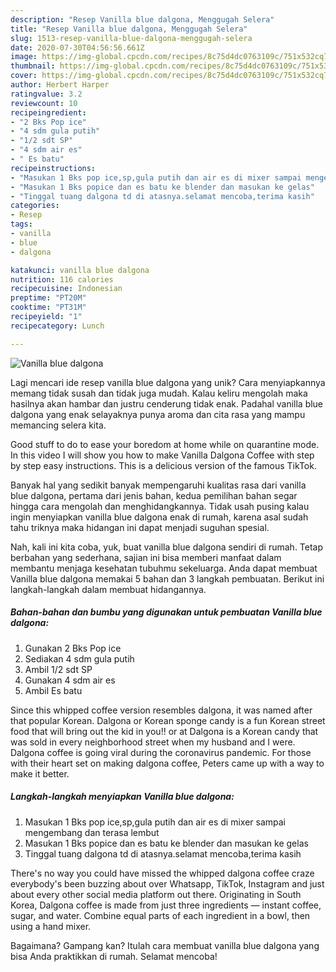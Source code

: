 ```yaml
---
description: "Resep Vanilla blue dalgona, Menggugah Selera"
title: "Resep Vanilla blue dalgona, Menggugah Selera"
slug: 1513-resep-vanilla-blue-dalgona-menggugah-selera
date: 2020-07-30T04:56:56.661Z
image: https://img-global.cpcdn.com/recipes/8c75d4dc0763109c/751x532cq70/vanilla-blue-dalgona-foto-resep-utama.jpg
thumbnail: https://img-global.cpcdn.com/recipes/8c75d4dc0763109c/751x532cq70/vanilla-blue-dalgona-foto-resep-utama.jpg
cover: https://img-global.cpcdn.com/recipes/8c75d4dc0763109c/751x532cq70/vanilla-blue-dalgona-foto-resep-utama.jpg
author: Herbert Harper
ratingvalue: 3.2
reviewcount: 10
recipeingredient:
- "2 Bks Pop ice"
- "4 sdm gula putih"
- "1/2 sdt SP"
- "4 sdm air es"
- " Es batu"
recipeinstructions:
- "Masukan 1 Bks pop ice,sp,gula putih dan air es di mixer sampai mengembang dan terasa lembut"
- "Masukan 1 Bks popice dan es batu ke blender dan masukan ke gelas"
- "Tinggal tuang dalgona td di atasnya.selamat mencoba,terima kasih"
categories:
- Resep
tags:
- vanilla
- blue
- dalgona

katakunci: vanilla blue dalgona 
nutrition: 116 calories
recipecuisine: Indonesian
preptime: "PT20M"
cooktime: "PT31M"
recipeyield: "1"
recipecategory: Lunch

---
```



![Vanilla blue dalgona](https://img-global.cpcdn.com/recipes/8c75d4dc0763109c/751x532cq70/vanilla-blue-dalgona-foto-resep-utama.jpg)

Lagi mencari ide resep vanilla blue dalgona yang unik? Cara menyiapkannya memang tidak susah dan tidak juga mudah. Kalau keliru mengolah maka hasilnya akan hambar dan justru cenderung tidak enak. Padahal vanilla blue dalgona yang enak selayaknya punya aroma dan cita rasa yang mampu memancing selera kita.

Good stuff to do to ease your boredom at home while on quarantine mode. In this video I will show you how to make Vanilla Dalgona Coffee with step by step easy instructions. This is a delicious version of the famous TikTok.

Banyak hal yang sedikit banyak mempengaruhi kualitas rasa dari vanilla blue dalgona, pertama dari jenis bahan, kedua pemilihan bahan segar hingga cara mengolah dan menghidangkannya. Tidak usah pusing kalau ingin menyiapkan vanilla blue dalgona enak di rumah, karena asal sudah tahu triknya maka hidangan ini dapat menjadi suguhan spesial.


Nah, kali ini kita coba, yuk, buat vanilla blue dalgona sendiri di rumah. Tetap berbahan yang sederhana, sajian ini bisa memberi manfaat dalam membantu menjaga kesehatan tubuhmu sekeluarga. Anda dapat membuat Vanilla blue dalgona memakai 5 bahan dan 3 langkah pembuatan. Berikut ini langkah-langkah dalam membuat hidangannya.

<!--inarticleads1-->

##### Bahan-bahan dan bumbu yang digunakan untuk pembuatan Vanilla blue dalgona:

1. Gunakan 2 Bks Pop ice
1. Sediakan 4 sdm gula putih
1. Ambil 1/2 sdt SP
1. Gunakan 4 sdm air es
1. Ambil  Es batu


Since this whipped coffee version resembles dalgona, it was named after that popular Korean. Dalgona or Korean sponge candy is a fun Korean street food that will bring out the kid in you!! or at Dalgona is a Korean candy that was sold in every neighborhood street when my husband and I were. Dalgona coffee is going viral during the coronavirus pandemic. For those with their heart set on making dalgona coffee, Peters came up with a way to make it better. 

<!--inarticleads2-->

##### Langkah-langkah menyiapkan Vanilla blue dalgona:

1. Masukan 1 Bks pop ice,sp,gula putih dan air es di mixer sampai mengembang dan terasa lembut
1. Masukan 1 Bks popice dan es batu ke blender dan masukan ke gelas
1. Tinggal tuang dalgona td di atasnya.selamat mencoba,terima kasih


There&#39;s no way you could have missed the whipped dalgona coffee craze everybody&#39;s been buzzing about over Whatsapp, TikTok, Instagram and just about every other social media platform out there. Originating in South Korea, Dalgona coffee is made from just three ingredients — instant coffee, sugar, and water. Combine equal parts of each ingredient in a bowl, then using a hand mixer. 

Bagaimana? Gampang kan? Itulah cara membuat vanilla blue dalgona yang bisa Anda praktikkan di rumah. Selamat mencoba!
